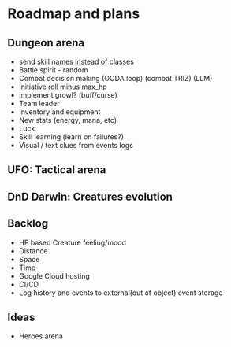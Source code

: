 # Roadmap and plans

## Dungeon arena

* send skill names instead of classes
* Battle spirit - random
* Combat decision making (OODA loop) (combat TRIZ) (LLM)
* Initiative roll minus max_hp
* implement growl? (buff/curse)
* Team leader
* Inventory and equipment
* New stats (energy, mana, etc)
* Luck
* Skill learning (learn on failures?)
* Visual / text clues from events logs

## UFO: Tactical arena

## DnD Darwin: Creatures evolution

## Backlog

* HP based Creature feeling/mood
* Distance
* Space
* Time
* Google Cloud hosting
* CI/CD
* Log history and events to external(out of object) event storage

## Ideas

* Heroes arena
